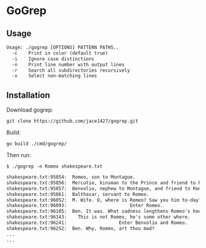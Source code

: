 # GoGrep

## Usage

```txt
Usage: ./gogrep [OPTIONS] PATTERN PATHS..
  -c    Print in color (default true)
  -i    Ignore case distinctions
  -n    Print line number with output lines
  -r    Search all subdirectories recursively
  -v    Select non-matching lines
```

## Installation

Download gogrep:

`git clone https://github.com/jace1427/gogrep.git`

Build:

`go build ./cmd/gogrep/`

Then run:

`$ ./gogrep -n Romeo shakespeare.txt`

```txt
shakespeare.txt:95854:  Romeo, son to Montague.
shakespeare.txt:95856:  Mercutio, kinsman to the Prince and friend to Romeo.
shakespeare.txt:95857:  Benvolio, nephew to Montague, and friend to Romeo
shakespeare.txt:95861:  Balthasar, servant to Romeo.
shakespeare.txt:96052:  M. Wife. O, where is Romeo? Saw you him to-day?
shakespeare.txt:96093:                       Enter Romeo.
shakespeare.txt:96105:  Ben. It was. What sadness lengthens Romeo's hours?
shakespeare.txt:96143:    This is not Romeo, he's some other where.
shakespeare.txt:96241:                   Enter Benvolio and Romeo.
shakespeare.txt:96252:  Ben. Why, Romeo, art thou mad?
...
...
```
